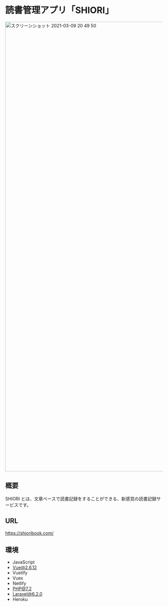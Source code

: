 # 読書管理アプリ「SHIORI」

<img width="1440" alt="スクリーンショット 2021-03-09 20 49 50" src="https://user-images.githubusercontent.com/19849423/110466362-09972d00-8119-11eb-939d-d753b3f4f175.png">

## 概要

SHIORI とは、文章ベースで読書記録をすることができる、新感覚の読書記録サービスです。

## URL

https://shioribook.com/

## 環境

-   JavaScript
-   Vue@2.6.12
-   Vuetify
-   Vuex
-   Netlify
-   PHP@7.2
-   Laravel@6.2.0
-   Heroku
